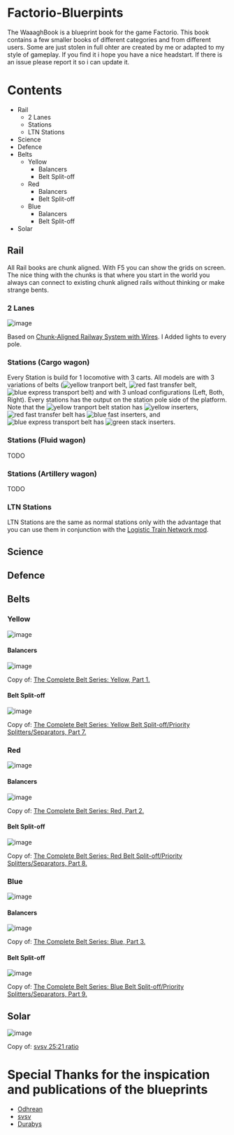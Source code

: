 # Factorio-Bluerpints
The WaaaghBook is a blueprint book for the game Factorio. This book contains a few smaller books of different categories and from different users. Some are just stolen in full ohter are created by me or adapted to my style of gameplay. If you find it i hope you have a nice headstart. If there is an issue please report it so i can update it. 

# Contents
- Rail
  - 2 Lanes
  - Stations
  - LTN Stations
- Science
- Defence
- Belts
  - Yellow
    - Balancers
    - Belt Split-off
  - Red
    - Balancers
    - Belt Split-off
  - Blue
    - Balancers
    - Belt Split-off
- Solar

## Rail
All Rail books are chunk aligned. With F5 you can show the grids on screen. The nice thing with the chunks is that where you start in the world you always can connect to existing chunk aligned rails without thinking or make strange bents. 
### 2 Lanes
![image](http://i.imgur.com/mxw89USl.jpeg)

Based on [Chunk-Aligned Railway System with Wires](https://factorioprints.com/view/-Ko4Un71BhDDTUvorRv5). I Added lights to every pole.

### Stations (Cargo wagon)
Every Station is build for 1 locomotive with 3 carts. All models are with 3 variations of belts (![yellow tranport belt](https://wiki.factorio.com/images/thumb/Transport_belt.png/32px-Transport_belt.png), ![red fast transfer belt](https://wiki.factorio.com/images/thumb/Fast_transport_belt.png/32px-Fast_transport_belt.png), ![blue express transport belt](https://wiki.factorio.com/images/thumb/Express_transport_belt.png/32px-Express_transport_belt.png)) and with 3 unload configurations (Left, Both, Right). Every stations has the output on the station pole side of the platform.
Note that the ![yellow tranport belt](https://wiki.factorio.com/images/thumb/Transport_belt.png/32px-Transport_belt.png) station has ![yellow inserters](https://wiki.factorio.com/images/thumb/Inserter.png/32px-Inserter.png), ![red fast transfer belt](https://wiki.factorio.com/images/thumb/Fast_transport_belt.png/32px-Fast_transport_belt.png) has ![blue fast inserters](https://wiki.factorio.com/images/thumb/Fast_inserter.png/32px-Fast_inserter.png), and ![blue express transport belt](https://wiki.factorio.com/images/thumb/Express_transport_belt.png/32px-Express_transport_belt.png) has ![green stack inserters](https://wiki.factorio.com/images/thumb/Stack_inserter.png/32px-Stack_inserter.png).

### Stations (Fluid wagon)
TODO

### Stations (Artillery wagon)
TODO

### LTN Stations
LTN Stations are the same as normal stations only with the advantage that you can use them in conjunction with the [Logistic Train Network mod](https://mods.factorio.com/mods/Optera/LogisticTrainNetwork).

## Science

## Defence

## Belts
### Yellow
![image](https://wiki.factorio.com/images/Transport_belt_entity.png)

#### Balancers
![image](http://i.imgur.com/C4Mr1Wwl.jpeg)

Copy of: [The Complete Belt Series: Yellow, Part 1.](https://factorioprints.com/view/-KjZ0Rk_VXbdnxJ9jmUj)
#### Belt Split-off
![image](http://i.imgur.com/crVpepFl.jpeg)

Copy of: [The Complete Belt Series: Yellow Belt Split-off/Priority Splitters/Separators, Part 7.](https://factorioprints.com/view/-KkfMB9sDjnYEVv2A7h7)

### Red
![image](https://wiki.factorio.com/images/Fast_transport_belt_entity.png)

#### Balancers
![image](http://i.imgur.com/J66m4yJl.jpeg)

Copy of: [The Complete Belt Series: Red, Part 2.](https://factorioprints.com/view/-KjZ0gM62ddYvQA-mjiG)
#### Belt Split-off
![image](http://i.imgur.com/lDk94Fxl.jpeg)

Copy of: [The Complete Belt Series: Red Belt Split-off/Priority Splitters/Separators, Part 8.](https://factorioprints.com/view/-KkfdBfOpOJ3Ty-mA5bR)

### Blue
![image](https://wiki.factorio.com/images/Express_transport_belt_entity.png)

#### Balancers
![image](http://i.imgur.com/sznGd2Ol.jpeg)

Copy of: [The Complete Belt Series: Blue, Part 3.](https://factorioprints.com/view/-KjZ17-ZfirKJBYRQT9X)
#### Belt Split-off
![image](http://i.imgur.com/WIsmJmhl.jpeg)

Copy of: [The Complete Belt Series: Blue Belt Split-off/Priority Splitters/Separators, Part 9.](https://factorioprints.com/view/-Kkg4UNWOUDvybA9LeH_)

## Solar
![image](https://user-images.githubusercontent.com/3159968/195044752-648918c4-fe98-4726-b524-3f2b9bcb0e2e.png)

Copy of: [svsv 25:21 ratio](https://factorioprints.com/view/-MH2Gl2ulm0qRO2SVGwj)

# Special Thanks for the inspication and publications of the blueprints
- [Odhrean](https://factorioprints.com/user/jJtF1BO66wYXPvljopKnvum5Ujp1)
- [svsv](https://factorioprints.com/user/NxmcHD8GgYNS46cqokm7rl69n3K3)
- [Durabys](https://factorioprints.com/user/w3n6GKMYYETPaPpZ2PlScjOb7q43)
